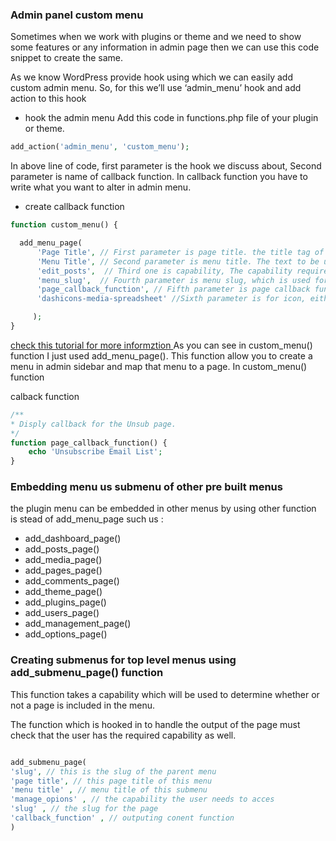 ### Admin panel custom menu

Sometimes when we work with plugins or theme and we need to show some features or any information in admin page then we can use this code snippet to create the same.

As we know WordPress provide hook using which we can easily add custom admin menu. So, for this we’ll use ‘admin_menu’ hook and add action to this hook

- hook the admin menu 
Add this code in functions.php file of your plugin or theme.

````php
add_action('admin_menu', 'custom_menu');

````
In above line of code, first parameter is the hook we discuss about, Second parameter is name of callback function. In callback function you have to write what you want to alter in admin menu.

- create callback function 

````php
function custom_menu() { 

  add_menu_page( 
      'Page Title', // First parameter is page title. the title tag of the page when the menu is selected..
      'Menu Title', // Second parameter is menu title. The text to be used for menu title.
      'edit_posts',  // Third one is capability, The capability required for this menu to be displayed to the user
      'menu_slug',  // Fourth parameter is menu slug, which is used for creating page URL. Keep this unique.
      'page_callback_function', // Fifth parameter is page callback function. The function to be called to output the content for this page.
      'dashicons-media-spreadsheet' //Sixth parameter is for icon, either you can provide a URL of image or you can choose predefined WordPress icons. https://developer.wordpress.org/resource/dashicons/

     );
}

````



[check this tutorial for more informztion ](https://webkul.com/blog/how-to-add-menu-in-wordpress-admin-panel/)
As you can see in custom_menu() function I just used add_menu_page(). This function allow you to create a menu in admin sidebar and map that menu to a page.
In custom_menu() function
 
 calback function 
 
 ````php
 /**
 * Disply callback for the Unsub page.
 */
 function page_callback_function() {
     echo 'Unsubscribe Email List';
 }
 
 
 ````
 ### Embedding menu us submenu of other pre built menus 
 
 
 the plugin menu can be embedded in other menus by using other function is stead of add_menu_page such us : 
 - add_dashboard_page()
 - add_posts_page()
 - add_media_page()
 - add_pages_page()
 - add_comments_page()
 - add_theme_page()
 - add_plugins_page()
 - add_users_page()
 - add_management_page()
 - add_options_page()
 
 ### Creating submenus for top level menus using add_submenu_page() function 
 This function takes a capability which will be used to determine whether or not a page is included in the menu.

The function which is hooked in to handle the output of the page must check that the user has the required capability as well.

````php

add_submenu_page(
'slug', // this is the slug of the parent menu
'page title', // this page title of this menu
'menu title' , // menu title of this submenu 
'manage_opions' , // the capability the user needs to acces 
'slug' , // the slug for the page 
'callback_function' , // outputing conent function 
)


````
